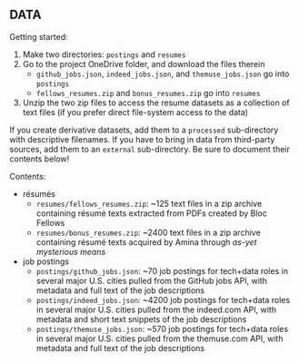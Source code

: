 ## DATA

Getting started:

1. Make two directories: `postings` and `resumes`
2. Go to the project OneDrive folder, and download the files therein
   - `github_jobs.json`, `indeed_jobs.json`, and `themuse_jobs.json` go into `postings`
   - `fellows_resumes.zip` and `bonus_resumes.zip` go into `resumes`
3. Unzip the two zip files to access the resume datasets as a collection of text files (if you prefer direct file-system access to the data)

If you create derivative datasets, add them to a `processed` sub-directory with descriptive filenames. If you have to bring in data from third-party sources, add them to an `external` sub-directory. Be sure to document their contents below!

Contents:

- résumés
    - `resumes/fellows_resumes.zip`: ~125 text files in a zip archive containing résumé texts extracted from PDFs created by Bloc Fellows
    - `resumes/bonus_resumes.zip`: ~2400 text files in a zip archive containing résumé texts acquired by Amina through _as-yet mysterious means_
- job postings
    - `postings/github_jobs.json`: ~70 job postings for tech+data roles in several major U.S. cities pulled from the GitHub jobs API, with metadata and full text of the job descriptions
    - `postings/indeed_jobs.json`: ~4200 job postings for tech+data roles in several major U.S. cities pulled from the indeed.com API, with metadata and short text snippets of the job descriptions
    - `postings/themuse_jobs.json`: ~570 job postings for tech+data roles in several major U.S. cities pulled from the themuse.com API, with metadata and full text of the job descriptions
